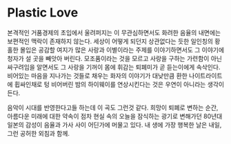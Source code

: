 # Plastic Love

본격적인 거품경제의 초입에서 울려퍼지는 이 무관심하면서도 화려한 음율의 내면에는 보편적인 맥락이 존재하지 않는다.  세상이 어떻게 되던지 상관없다는 듯한 일인칭의 황홀한 몰입은 공감할 여지가 많은 사랑과 이별이라는 주제를 이야기하면서도 그 이야기에 청자가 설 곳을 빼앗아 버린다. 모조품이라는 것을 모르고 사랑을 구하는 가련함이 아닌 싸구려임을 알면서도 그 사랑을 기꺼이 몸에 휘감는 퇴폐미가 곧 듣는이에게 속삭인다. 비어있는 마음을 지나가는 것들로 채우는 화자의 이야기가 대낮만큼 환한 나이트라이트에 휩싸인채로 텅 비어버린 밤의 하이웨이를 연상시킨다는 것은 우연이 아니라는 생각이 든다. 

음악이 시대를 반영한다고들 하는데 이 곡도 그런것 같다. 희망이 퇴폐로 변하는 순간, 아름다운 미래에 대한 약속이 점차 현실 속의 오늘을 잠식하는 광기로 변해가던 80년대 일본의 감성이 음율과 가사 사이 어딘가에 머물고 있다. 내 생에 가장 행복한 날은 내일, 그런 공허한 외침과 함께.

